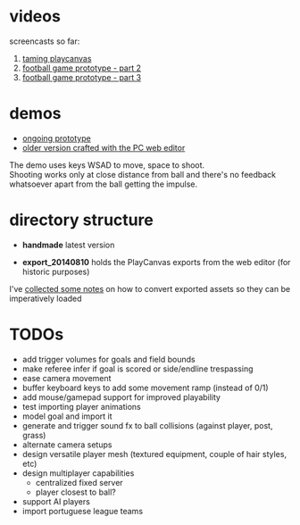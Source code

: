 # videos

screencasts so far:

1. [taming playcanvas               ](https://www.youtube.com/watch?v=BVQba4VGNsA)
1. [football game prototype - part 2](https://www.youtube.com/watch?v=VHecVoHl7ec)
1. [football game prototype - part 3](https://www.youtube.com/watch?v=jXmTCGL03mc)



# demos

* [ongoing prototype](http://josepedrodias.github.io/golo/handmade/index.html)
* [older version crafted with the PC web editor](http://josepedrodias.github.io/golo/export_20140810/index.html)

The demo uses keys WSAD to move, space to shoot.  
Shooting works only at close distance from ball and there's no feedback whatsoever apart from the ball getting the impulse.



# directory structure


* **handmade** latest version

* **export_20140810** holds the PlayCanvas exports from the web editor (for historic purposes)

I've [collected some notes](PLAYCANVAS_NOTES.md) on how to convert exported assets so they can be imperatively loaded



# TODOs

* add trigger volumes for goals and field bounds
* make referee infer if goal is scored or side/endline trespassing
* ease camera movement
* buffer keyboard keys to add some movement ramp (instead of 0/1)
* add mouse/gamepad support for improved playability
* test importing player animations
* model goal and import it
* generate and trigger sound fx to ball collisions (against player, post, grass)
* alternate camera setups
* design versatile player mesh (textured equipment, couple of hair styles, etc)
* design multiplayer capabilities
	* centralized fixed server
	* player closest to ball?
* support AI players
* import portuguese league teams
